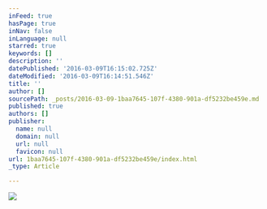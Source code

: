 ```yaml
---
inFeed: true
hasPage: true
inNav: false
inLanguage: null
starred: true
keywords: []
description: ''
datePublished: '2016-03-09T16:15:02.725Z'
dateModified: '2016-03-09T16:14:51.546Z'
title: ''
author: []
sourcePath: _posts/2016-03-09-1baa7645-107f-4380-901a-df5232be459e.md
published: true
authors: []
publisher:
  name: null
  domain: null
  url: null
  favicon: null
url: 1baa7645-107f-4380-901a-df5232be459e/index.html
_type: Article

---
```

![](https://the-grid-user-content.s3-us-west-2.amazonaws.com/dc85fa57-26fe-4832-a31b-d91e9eb80e86.jpg)